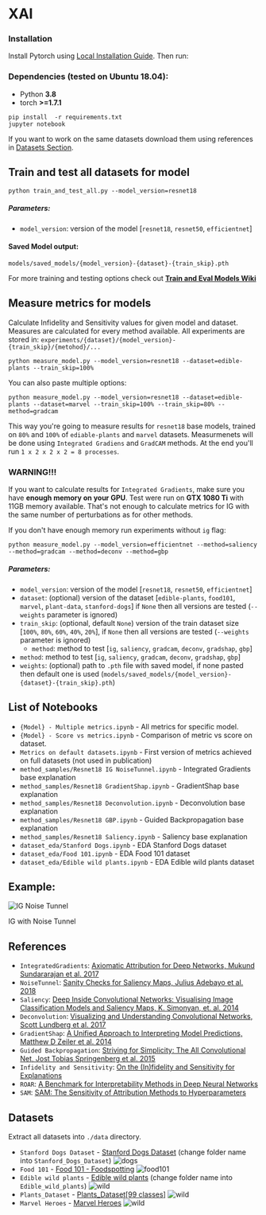 # XAI

### Installation

Install Pytorch using [Local Installation Guide](https://pytorch.org/get-started/locally/). Then run:

### Dependencies (tested on Ubuntu 18.04):
- Python __3.8__
- torch __>=1.7.1__

```shell
pip install  -r requirements.txt
jupyter notebook
```

If you want to work on the same datasets download them using references in [Datasets Section](#datasets).

## Train and test all datasets for model

```shell
python train_and_test_all.py --model_version=resnet18
```

##### Parameters:
- `model_version`: version of the model [`resnet18`, `resnet50`, `efficientnet`]

#### Saved Model output:
`models/saved_models/{model_version}-{dataset}-{train_skip}.pth`

For more training and testing options check out **[Train and Eval Models Wiki](https://github.com/burnpiro/xai-correlation/wiki/Train-and-Eval-Models)**

## Measure metrics for models

Calculate Infidelity and Sensitivity values for given model and dataset. Measures are calculated for every method available. All experiments are stored in: `experiments/{dataset}/{model_version}-{train_skip}/{metohod}/...`

```shell
python measure_model.py --model_version=resnet18 --dataset=edible-plants --train_skip=100%
```

You can also paste multiple options:
```shell
python measure_model.py --model_version=resnet18 --dataset=edible-plants --dataset=marvel --train_skip=100% --train_skip=80% --method=gradcam
```

This way you're going to measure results for `resnet18` base models, trained on `80%` and `100%` of `ediable-plants` and `marvel` datasets. Measurmenets will be done using `Integrated Gradiens` and `GradCAM` methods. At the end you'll run `1 x 2 x 2 x 2 = 8 processes`.

### WARNING!!!

If you want to calculate results for `Integrated Gradients`, make sure you have __enough memory on your GPU__. Test were run on __GTX 1080 Ti__ with 11GB memory available. That's not enough to calculate metrics for IG with the same number of perturbations as for other methods.

If you don't have enough memory run experiments without `ig` flag:
```shell
python measure_model.py --model_version=efficientnet --method=saliency --method=gradcam --method=deconv --method=gbp
```

##### Parameters:
- `model_version`: version of the model [`resnet18`, `resnet50`, `efficientnet`]
- `dataset`: (optional) version of the dataset [`edible-plants`, `food101`, `marvel`, `plant-data`, `stanford-dogs`] if `None` then all versions are tested (`--weights` parameter is ignored)
- `train_skip`: (optional, default `None`) version of the train dataset size [`100%`, `80%`, `60%`, `40%`, `20%`], if `None` then all versions are tested (`--weights` parameter is ignored)
  - `method`: method to test [`ig`, `saliency`, `gradcam`, `deconv`, `gradshap`, `gbp`]
- `method`: method to test [`ig`, `saliency`, `gradcam`, `deconv`, `gradshap`, `gbp`]
- `weights`: (optional) path to `.pth` file with saved model, if none pasted then default one is used (`models/saved_models/{model_version}-{dataset}-{train_skip}.pth`)


## List of Notebooks

- `{Model} - Multiple metrics.ipynb` - All metrics for specific model.
- `{Model} - Score vs metrics.ipynb` - Comparison of metric vs score on dataset.
- `Metrics on default datasets.ipynb` - First version of metrics achieved on full datasets (not used in publication)
- `method_samples/Resnet18 IG NoiseTunnel.ipynb` - Integrated Gradients base explanation
- `method_samples/Resnet18 GradientShap.ipynb` - GradientShap base explanation
- `method_samples/Resnet18 Deconvolution.ipynb` - Deconvolution base explanation
- `method_samples/Resnet18 GBP.ipynb` - Guided Backpropagation base explanation
- `method_samples/Resnet18 Saliency.ipynb` - Saliency base explanation
- `dataset_eda/Stanford Dogs.ipynb` - EDA Stanford Dogs dataset
- `dataset_eda/Food 101.ipynb` - EDA Food 101 dataset
- `dataset_eda/Edible wild plants.ipynb` - EDA Edible wild plants dataset

## Example:

![IG Noise Tunnel](./img/ig_nt_result.png)

IG with Noise Tunnel

## References

* `IntegratedGradients`: [Axiomatic Attribution for Deep Networks, Mukund Sundararajan et al. 2017](https://arxiv.org/abs/1703.01365)
* `NoiseTunnel`: [Sanity Checks for Saliency Maps, Julius Adebayo et al. 2018](https://arxiv.org/abs/1810.03292)
* `Saliency`: [Deep Inside Convolutional Networks: Visualising
Image Classification Models and Saliency Maps, K. Simonyan, et. al. 2014](https://arxiv.org/pdf/1312.6034.pdf)
* `Deconvolution`: [Visualizing and Understanding Convolutional Networks, Scott Lundberg et al. 2017](https://arxiv.org/pdf/1705.07874.pdf)
* `GradientShap`: [A Unified Approach to Interpreting Model Predictions, Matthew D Zeiler et al. 2014](https://arxiv.org/pdf/1311.2901.pdf)
* `Guided Backpropagation`: [Striving for Simplicity: The All Convolutional Net, Jost Tobias Springenberg et al. 2015](https://arxiv.org/pdf/1412.6806.pdf)
* `Infidelity and Sensitivity`: [On the (In)fidelity and Sensitivity for Explanations](https://arxiv.org/abs/1901.09392)
* `ROAR`: [A Benchmark for Interpretability Methods in Deep Neural Networks](https://arxiv.org/abs/1806.10758)
* `SAM`: [SAM: The Sensitivity of Attribution Methods to Hyperparameters](https://arxiv.org/abs/2003.08754)

## Datasets

Extract all datasets into `./data` directory.

* `Stanford Dogs Dataset` - [Stanford Dogs Dataset](https://www.kaggle.com/jessicali9530/stanford-dogs-dataset) (change folder name into `Stanford_Dogs_Dataset`)
![dogs](./img/dogs.png)
* `Food 101` - [Food 101 - Foodspotting](https://www.kaggle.com/kmader/food41)
![food101](./img/food101.png)
* `Edible wild plants` - [Edible wild plants](https://www.kaggle.com/gverzea/edible-wild-plants) (change folder name into `Edible_wild_plants`)
![wild](./img/wild-plants.png)
* `Plants_Dataset` - [Plants_Dataset[99 classes]](https://www.kaggle.com/muhammadjawad1998/plants-dataset99-classes?select=Plant_Data)
![wild](./img/plants.png)
* `Marvel Heroes` - [Marvel Heroes](https://www.kaggle.com/hchen13/marvel-heroes)
![wild](./img/marvel.png)